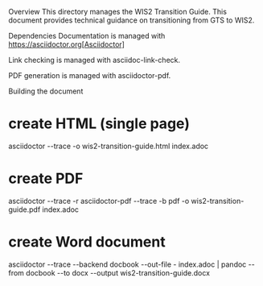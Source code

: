 Overview
This directory manages the WIS2 Transition Guide. This document provides technical guidance on transitioning from GTS to WIS2.

Dependencies
Documentation is managed with  https://asciidoctor.org[Asciidoctor]

Link checking is managed with asciidoc-link-check.

PDF generation is managed with asciidoctor-pdf.

Building the document
# create HTML (single page)
asciidoctor --trace -o wis2-transition-guide.html index.adoc
# create PDF
asciidoctor --trace -r asciidoctor-pdf --trace -b pdf -o wis2-transition-guide.pdf index.adoc
# create Word document
asciidoctor --trace --backend docbook --out-file - index.adoc | pandoc --from docbook --to docx --output wis2-transition-guide.docx
